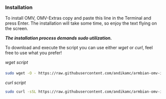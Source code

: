 ### Installation 
To install OMV, OMV-Extras copy and paste this line in the Terminal and press Enter. The installation will take some time, so enjoy the text flying on the screen. 

***The installation process demands sudo utilization.***

To download and execute the script you can use either *wget* or *curl*, feel free to use what you prefer!

*wget script*
####  
```bash
sudo wget -O - https://raw.githubusercontent.com/andikamc/armbian-omv-installer/master/installer?$(openssl rand -hex 12)&v=1 | sudo bash
```

*curl script*
```bash
sudo curl -sSL https://raw.githubusercontent.com/andikamc/armbian-omv-installer/master/installer?$(openssl rand -hex 12)&v=1 | sudo bash
```
